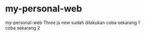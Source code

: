 # my-personal-web
my-personal-web
Three js new
sudah dilakukan
coba sekarang 1
<br>
coba sekarang 2
